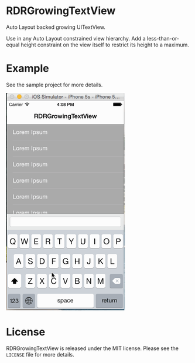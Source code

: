 # RDRGrowingTextView
Auto Layout backed growing UITextView.

Use in any Auto Layout constrained view hierarchy. Add a less-than-or-equal height constraint on the view itself to restrict its height to a maximum.

# Example
See the sample project for more details.

![Demo](Demo.gif)

# License
RDRGrowingTextView is released under the MIT license. Please see the `LICENSE` file for more details.
